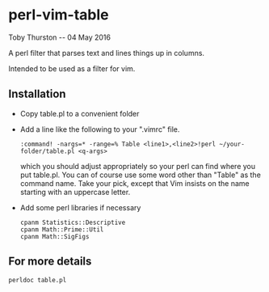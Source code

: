 # perl-vim-table

Toby Thurston -- 04 May 2016 

A perl filter that parses text and lines things up in columns.  

Intended to be used as a filter for vim.

Installation
------------

- Copy table.pl to a convenient folder

- Add a line like the following to your ".vimrc" file.


      :command! -nargs=* -range=% Table <line1>,<line2>!perl ~/your-folder/table.pl <q-args>

  which you should adjust appropriately so your perl can find where you put table.pl.
  You can of course use some word other than "Table" as the command name. Take your pick, 
  except that Vim insists on the name starting with an uppercase letter.

- Add some perl libraries if necessary


      cpanm Statistics::Descriptive
      cpanm Math::Prime::Util  
      cpanm Math::SigFigs

For more details
----------------

    perldoc table.pl


